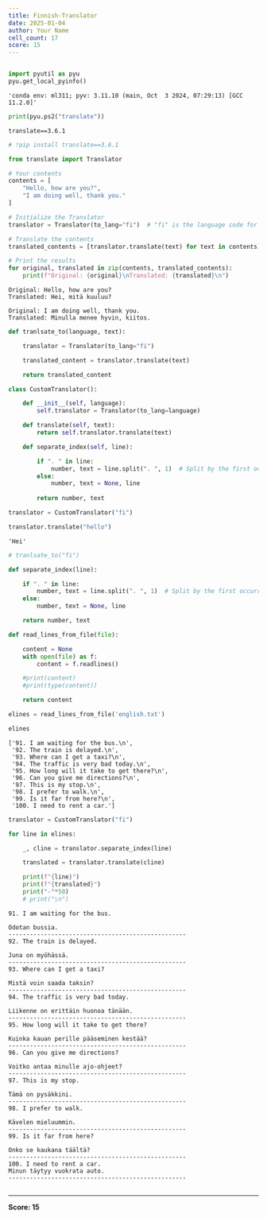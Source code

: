 ```yaml
---
title: Finnish-Translator
date: 2025-01-04
author: Your Name
cell_count: 17
score: 15
---
```


```python

```


```python
import pyutil as pyu
pyu.get_local_pyinfo()
```




    'conda env: ml311; pyv: 3.11.10 (main, Oct  3 2024, 07:29:13) [GCC 11.2.0]'




```python
print(pyu.ps2("translate"))
```

    translate==3.6.1
    



```python
# !pip install translate==3.6.1
```


```python
from translate import Translator

# Your contents
contents = [
    "Hello, how are you?",
    "I am doing well, thank you."
]

# Initialize the Translator
translator = Translator(to_lang="fi")  # "fi" is the language code for Finnish

# Translate the contents
translated_contents = [translator.translate(text) for text in contents]

# Print the results
for original, translated in zip(contents, translated_contents):
    print(f"Original: {original}\nTranslated: {translated}\n")
```

    Original: Hello, how are you?
    Translated: Hei, mitä kuuluu?
    
    Original: I am doing well, thank you.
    Translated: Minulla menee hyvin, kiitos.
    



```python
def tranlsate_to(language, text):

    translator = Translator(to_lang="fi")

    translated_content = translator.translate(text)

    return translated_content
```


```python
class CustomTranslator():

    def __init__(self, language):
        self.translator = Translator(to_lang=language)

    def translate(self, text):
        return self.translator.translate(text)

    def separate_index(self, line):

        if ". " in line:
            number, text = line.split(". ", 1)  # Split by the first occurrence of ". "
        else:
            number, text = None, line
    
        return number, text
```


```python
translator = CustomTranslator("fi")
```


```python
translator.translate("hello")
```




    'Hei'




```python
# tranlsate_to("fi")
```


```python
def separate_index(line):

    if ". " in line:
        number, text = line.split(". ", 1)  # Split by the first occurrence of ". "
    else:
        number, text = None, line

    return number, text
```


```python
def read_lines_from_file(file):

    content = None
    with open(file) as f:
        content = f.readlines()

    #print(content)
    #print(type(content))

    return content
```


```python
elines = read_lines_from_file('english.txt')
```


```python
elines
```




    ['91. I am waiting for the bus.\n',
     '92. The train is delayed.\n',
     '93. Where can I get a taxi?\n',
     '94. The traffic is very bad today.\n',
     '95. How long will it take to get there?\n',
     '96. Can you give me directions?\n',
     '97. This is my stop.\n',
     '98. I prefer to walk.\n',
     '99. Is it far from here?\n',
     '100. I need to rent a car.']




```python
translator = CustomTranslator("fi")
```


```python
for line in elines:

    _, cline = translator.separate_index(line)

    translated = translator.translate(cline)

    print(f"{line}")
    print(f"{translated}")
    print("-"*50)
    # print("\n")
```

    91. I am waiting for the bus.
    
    Odotan bussia.
    --------------------------------------------------
    92. The train is delayed.
    
    Juna on myöhässä.
    --------------------------------------------------
    93. Where can I get a taxi?
    
    Mistä voin saada taksin?
    --------------------------------------------------
    94. The traffic is very bad today.
    
    Liikenne on erittäin huonoa tänään.
    --------------------------------------------------
    95. How long will it take to get there?
    
    Kuinka kauan perille pääseminen kestää?
    --------------------------------------------------
    96. Can you give me directions?
    
    Voitko antaa minulle ajo-ohjeet?
    --------------------------------------------------
    97. This is my stop.
    
    Tämä on pysäkkini.
    --------------------------------------------------
    98. I prefer to walk.
    
    Kävelen mieluummin.
    --------------------------------------------------
    99. Is it far from here?
    
    Onko se kaukana täältä?
    --------------------------------------------------
    100. I need to rent a car.
    Minun täytyy vuokrata auto.
    --------------------------------------------------



```python

```


---
**Score: 15**